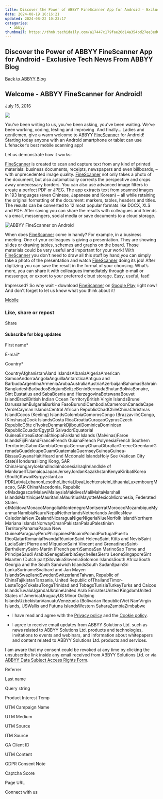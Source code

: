 ```yaml
---
title: Discover the Power of ABBYY FineScanner App for Android - Exclusive Tech News From ABBYY Blog
date: 2024-08-19 16:16:21
updated: 2024-08-22 10:23:17
categories:
  - abbyy
thumbnail: https://thmb.techidaily.com/a17447c179fae26d14a354bd27ee3ed0db51405b2a49b0c58b6a37168dddbfaf.jpg
---
```


## Discover the Power of ABBYY FineScanner App for Android - Exclusive Tech News From ABBYY Blog

[Back to ABBYY Blog](https://tools.techidaily.com/abbyy/products/)

## Welcome - ABBYY FineScanner for Android!

July 15, 2016

![](https://static2.abbyy.com/abbyycommedia/28778/siri-ios-13.png) 

You've been writing to us, you've been asking, you've been waiting. We've been working, coding, testing and improving. And finally... Ladies and gentlemen, give a warm welcome to ABBYY [FineScanner](http://qrs.ly/3f56xfu) for Android! Starting today anyone with an Android smartphone or tablet can use Lifehacker’s best mobile scanning app!

Let us demonstrate how it works:

[FineScanner](http://qrs.ly/3f56xfu) is created to scan and capture text from any kind of printed materials: business documents, receipts, newspapers and even billboards, – with unprecedented image quality. [FineScanner](http://qrs.ly/3f56xfu) not only takes a photo of the document, but also automatically corrects the perspective and crops away unnecessary borders. You can also use advanced image filters to create a perfect PDF or JPEG. The app extracts text from scanned images in 193 languages (even Chinese, Japanese and Korean) – all while retaining the original formatting of the document: markers, tables, headers and titles. The results can be converted to 12 most popular formats like DOCX, XLS and PDF. After saving you can share the results with colleagues and friends via email, messengers, social media or save documents to a cloud storage.

![ABBYY FineScanner on Android](https://static1.abbyy.com/abbyycommedia/25863/fs_banner_650x330_en3.png)

When does [FineScanner](http://qrs.ly/3f56xfu) come in handy? For example, in a business meeting. One of your colleagues is giving a presentation. They are showing slides or drawing tables, schemes and graphs on the board. Those materials could be very useful and important for your work! With [FineScanner](http://qrs.ly/3f56xfu) you don't need to draw all this stuff by hand,you can simply take a photo of the presentation and watch [FineScanner](http://qrs.ly/3f56xfu) doing its job! After digitizing you can save the result in the format of your choosing. What’s more, you can share it with colleagues immediately through e-mail or messenger, or export to your preferred cloud storage. Easy, useful, fast!

Impressed? So why wait - download [FineScanner](http://qrs.ly/3f56xfu) on [Google Play](https://play.google.com/store/apps/details?id=com.abbyy.mobile.finescanner.free&referrer=utm%5Fsource%3Dmobileblogen%26utm%5Fmedium%3Dpost%26utm%5Fcampaign%3Dfsandroid-launch) right now! And don't forget to let us know what you think about it!

[Mobile](https://tools.techidaily.com/abbyy/products/) 

### Like, share or repost

Share 

#### Subscribe for blog updates

First name\*

E-mail\*

Сountry\*

СountryAfghanistanAland IslandsAlbaniaAlgeriaAmerican SamoaAndorraAngolaAnguillaAntarcticaAntigua and BarbudaArgentinaArmeniaArubaAustraliaAustriaAzerbaijanBahamasBahrainBangladeshBarbadosBelgiumBelizeBeninBermudaBhutanBoliviaBonaire, Sint Eustatius and SabaBosnia and HerzegovinaBotswanaBouvet IslandBrazilBritish Indian Ocean TerritoryBritish Virgin IslandsBrunei DarussalamBulgariaBurkina FasoBurundiCambodiaCameroonCanadaCape VerdeCayman IslandsCentral African RepublicChadChileChinaChristmas IslandCocos (Keeling) IslandsColombiaComorosCongo (Brazzaville)Congo, (Kinshasa)Cook IslandsCosta RicaCroatiaCuraçaoCyprusCzech RepublicCôte d'IvoireDenmarkDjiboutiDominicaDominican RepublicEcuadorEgyptEl SalvadorEquatorial GuineaEritreaEstoniaEthiopiaFalkland Islands (Malvinas)Faroe IslandsFijiFinlandFranceFrench GuianaFrench PolynesiaFrench Southern TerritoriesGabonGambiaGeorgiaGermanyGhanaGibraltarGreeceGreenlandGrenadaGuadeloupeGuamGuatemalaGuernseyGuineaGuinea-BissauGuyanaHaitiHeard and Mcdonald IslandsHoly See (Vatican City State)HondurasHong Kong, SAR ChinaHungaryIcelandIndiaIndonesiaIraqIrelandIsle of ManIsraelITJamaicaJapanJerseyJordanKazakhstanKenyaKiribatiKorea (South)KuwaitKyrgyzstanLao PDRLatviaLebanonLesothoLiberiaLibyaLiechtensteinLithuaniaLuxembourgMacao, SAR ChinaMacedonia, Republic ofMadagascarMalawiMalaysiaMaldivesMaliMaltaMarshall IslandsMartiniqueMauritaniaMauritiusMayotteMexicoMicronesia, Federated States ofMoldovaMonacoMongoliaMontenegroMontserratMoroccoMozambiqueMyanmarNamibiaNauruNepalNetherlandsNetherlands AntillesNew CaledoniaNew ZealandNicaraguaNigerNigeriaNiueNorfolk IslandNorthern Mariana IslandsNorwayOmanPakistanPalauPalestinian TerritoryPanamaPapua New GuineaParaguayPeruPhilippinesPitcairnPolandPortugalPuerto RicoQatarRomaniaRwandaRéunionSaint HelenaSaint Kitts and NevisSaint LuciaSaint Pierre and MiquelonSaint Vincent and GrenadinesSaint-BarthélemySaint-Martin (French part)SamoaSan MarinoSao Tome and PrincipeSaudi ArabiaSenegalSerbiaSeychellesSierra LeoneSingaporeSint Maarten (Dutch part)SlovakiaSloveniaSolomon IslandsSouth AfricaSouth Georgia and the South Sandwich IslandsSouth SudanSpainSri LankaSurinameSvalbard and Jan Mayen IslandsSwazilandSwedenSwitzerlandTaiwan, Republic of ChinaTajikistanTanzania, United Republic ofThailandTimor-LesteTogoTokelauTongaTrinidad and TobagoTunisiaTurkeyTurks and Caicos IslandsTuvaluUgandaUkraineUnited Arab EmiratesUnited KingdomUnited States of AmericaUruguayUS Minor Outlying IslandsUzbekistanVanuatuVenezuela (Bolivarian Republic)Viet NamVirgin Islands, USWallis and Futuna IslandsWestern SaharaZambiaZimbabwe

* I have read and agree with the [Privacy policy](https://tools.techidaily.com/abbyy/products/) and the [Cookie policy](https://tools.techidaily.com/abbyy/products/).

* I agree to receive email updates from ABBYY Solutions Ltd. such as news related to ABBYY Solutions Ltd. products and technologies, invitations to events and webinars, and information about whitepapers and content related to ABBYY Solutions Ltd. products and services.  
    
I am aware that my consent could be revoked at any time by clicking the unsubscribe link inside any email received from ABBYY Solutions Ltd. or via [ABBYY Data Subject Access Rights Form](https://tools.techidaily.com/abbyy/products/).

Referrer

Last name

Query string

Product Interest Temp

UTM Campaign Name

UTM Medium

UTM Source

ITM Source

GA Client ID

UTM Content

GDPR Consent Note

Captcha Score

Page URL

Connect with us

<ins class="adsbygoogle"
     style="display:block"
     data-ad-format="autorelaxed"
     data-ad-client="ca-pub-7571918770474297"
     data-ad-slot="1223367746"></ins>



<ins class="adsbygoogle"
     style="display:block"
     data-ad-client="ca-pub-7571918770474297"
     data-ad-slot="8358498916"
     data-ad-format="auto"
     data-full-width-responsive="true"></ins>

